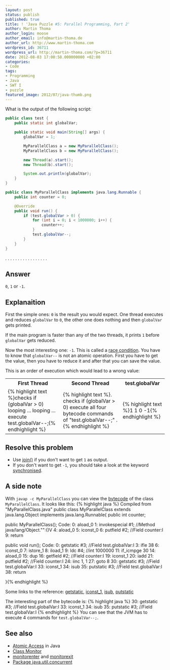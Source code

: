 ```yaml
---
layout: post
status: publish
published: true
title: ! 'Java Puzzle #5: Parallel Programming, Part 2'
author: Martin Thoma
author_login: moose
author_email: info@martin-thoma.de
author_url: http://www.martin-thoma.com
wordpress_id: 36711
wordpress_url: http://martin-thoma.com/?p=36711
date: 2012-08-03 17:00:58.000000000 +02:00
categories:
- Code
tags:
- Programming
- Java
- SWT I
- puzzle
featured_image: 2012/07/java-thumb.png
---
```

What is the output of the following script:

```java
public class test {
    public static int globalVar;

    public static void main(String[] args) {
        globalVar = 1;

        MyParallelClass a = new MyParallelClass();
        MyParallelClass b = new MyParallelClass();

        new Thread(a).start();
        new Thread(b).start();

        System.out.println(globalVar);
    }
}
```

```java
public class MyParallelClass implements java.lang.Runnable {
    public int counter = 0;

    @Override
    public void run() {
        if (test.globalVar > 0) {
            for (int i = 0; i < 1000000; i++) {
                counter++;
            }
            test.globalVar--;
        }
    }
}
```

.
.
.
.
.
.
.
.
.
.
.
.
.
.
.
.
.

<h2>Answer</h2>
<code>0</code>, <code>1</code> or <code>-1</code>.

<h2>Explanaition</h2>
First the simple ones:
<code>0</code> is the result you would expect. One thread executes and reduces <code>globalVar</code> to <code>0</code>, the other one does nothing and then <code>globalVar</code> gets printed.

If the main program is faster than any of the two threads, it prints <code>1</code> before <code>globalVar</code> gets reduced.

Now the most interesting one: <code>-1</code>. This is called a <a href="http://en.wikipedia.org/wiki/Race_condition">race condition</a>. You have to know that <code>globalVar--</code> is not an atomic operation. First you have to get the value, then you have to reduce it and after that you can save the value.

This is an order of execution which would lead to a wrong value:
<table>
<tr>
<th>First Thread</th>
<th>Second Thread</th>
<th>test.globalVar</th>
</tr>
<tr>
<td>{% highlight text %}checks if (globalVar > 0)
looping ... 
looping ... 
execute test.globalVar--;{% endhighlight %}</td>
<td>{% highlight text %}.
checks if (globalVar > 0)
execute all four bytecode commands of "test.globalVar--;"
.{% endhighlight %}</td>
<td>{% highlight text %}1
1
0
-1{% endhighlight %}</td>
</tr>
</table>

<h2>Resolve this problem</h2>
<ul>
  <li>Use <a href="http://docs.oracle.com/javase/7/docs/api/java/lang/Thread.html#join()">join()</a> if you don't want to get <code>1</code> as output.</li>
  <li>If you don't want to get <code>-1</code>, you should take a look at the keyword <a href="http://docs.oracle.com/javase/tutorial/essential/concurrency/locksync.html">synchronised</a>.</li>
</ul>

<h2>A side note</h2>
With <code>javap -c MyParallelClass</code> you can view the <a href="http://en.wikipedia.org/wiki/Java_bytecode">bytecode</a> of the class <code>MyParallelClass</code>. It looks like this:
{% highlight java %}
Compiled from "MyParallelClass.java"
public class MyParallelClass extends java.lang.Object 
                        implements java.lang.Runnable{
public int counter;

public MyParallelClass();
  Code:
   0:	aload_0
   1:	invokespecial	#1; //Method java/lang/Object."<init>":()V
   4:	aload_0
   5:	iconst_0
   6:	putfield	#2; //Field counter:I
   9:	return

public void run();
  Code:
   0:	getstatic	#3; //Field test.globalVar:I
   3:	ifle	38
   6:	iconst_0
   7:	istore_1
   8:	iload_1
   9:	ldc	#4; //int 1000000
   11:	if_icmpge	30
   14:	aload_0
   15:	dup
   16:	getfield	#2; //Field counter:I
   19:	iconst_1
   20:	iadd
   21:	putfield	#2; //Field counter:I
   24:	iinc	1, 1
   27:	goto	8
   30:	getstatic	#3; //Field test.globalVar:I
   33:	iconst_1
   34:	isub
   35:	putstatic	#3; //Field test.globalVar:I
   38:	return

}{% endhighlight %}

Some links to the reference: <a href="https://www.vmth.ucdavis.edu/incoming/Jasmin/ref--19.html">getstatic</a>, <a href="https://www.vmth.ucdavis.edu/incoming/Jasmin/ref--21.html">iconst_1</a>, <a href="https://www.vmth.ucdavis.edu/incoming/Jasmin/ref-_isub.html">isub</a>, <a href="https://www.vmth.ucdavis.edu/incoming/Jasmin/ref-putstati.html">putstatic</a>

The interesting part of the bytecode is:
{% highlight java %}   30:	getstatic	#3; //Field test.globalVar:I
   33:	iconst_1
   34:	isub
   35:	putstatic	#3; //Field test.globalVar:I
{% endhighlight %}
You can see that the JVM has to execute 4 commands for <code>test.globalVar--;</code>. 

<h2>See also</h2>
<ul>
  <li><a href="http://docs.oracle.com/javase/tutorial/essential/concurrency/atomic.html">Atomic Access</a> in Java</li>
  <li><a href="http://docs.oracle.com/javase/7/docs/api/javax/management/monitor/Monitor.html">Class Monitor</a></li>
  <li><a href="http://docs.oracle.com/javase/specs/jvms/se7/html/jvms-6.html#jvms-6.5.monitorenter">monitorenter</a> and <a href="http://docs.oracle.com/javase/specs/jvms/se7/html/jvms-6.html#jvms-6.5.monitorexit">monitorexit</a></li>
  <li><a href="http://docs.oracle.com/javase/7/docs/api/java/util/concurrent/package-summary.html">Package java.util.concurrent</a></li>
</ul>
